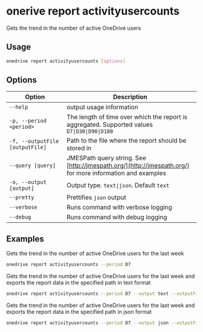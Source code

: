 # onerive report activityusercounts

Gets the trend in the number of active OneDrive users

## Usage

```sh
onedrive report activityusercounts [options]
```

## Options

Option|Description
------|-----------
`--help`|output usage information
`-p, --period <period>`|The length of time over which the report is aggregated. Supported values `D7\|D30\|D90\|D180`
`-f, --outputFile [outputFile]`|Path to the file where the report should be stored in
`--query [query]`|JMESPath query string. See [http://jmespath.org/](http://jmespath.org/) for more information and examples
`-o, --output [output]`|Output type. `text\|json`. Default `text`
`--pretty`|Prettifies `json` output
`--verbose`|Runs command with verbose logging
`--debug`|Runs command with debug logging

## Examples

Gets the trend in the number of active OneDrive users for the last week

```sh
onedrive report activityusercounts --period D7
```

Gets the trend in the number of active OneDrive users for the last week and exports the report data in the specified path in text format

```sh
onedrive report activityusercounts --period D7 --output text --outputFile "activityusercounts.txt"
```

Gets the trend in the number of active OneDrive users for the last week and exports the report data in the specified path in json format

```sh
onedrive report activityusercounts --period D7 --output json --outputFile "activityusercounts.json"
```
